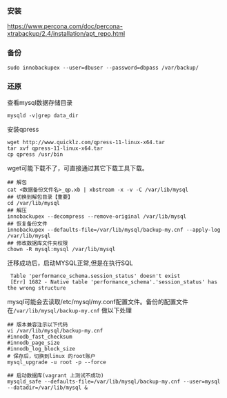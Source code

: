 ### 安装
https://www.percona.com/doc/percona-xtrabackup/2.4/installation/apt_repo.html


### 备份
```
sudo innobackupex --user=dbuser --password=dbpass /var/backup/
```

### 还原
查看mysql数据存储目录
```
mysqld -v|grep data_dir
```
安装qpress
```
wget http://www.quicklz.com/qpress-11-linux-x64.tar
tar xvf qpress-11-linux-x64.tar
cp qpress /usr/bin
```
wget可能下载不了，可直接通过其它下载工具下载。
```
## 解包
cat <数据备份文件名>_qp.xb | xbstream -x -v -C /var/lib/mysql
## 切换到解包目录【重要】
cd /var/lib/mysql
## 解压
innobackupex --decompress --remove-original /var/lib/mysql
## 恢复备份文件
innobackupex --defaults-file=/var/lib/mysql/backup-my.cnf --apply-log /var/lib/mysql
## 修改数据库文件夹权限
chown -R mysql:mysql /var/lib/mysql
```
迁移成功后，启动MYSQL正常,但是在执行SQL
```
 Table 'performance_schema.session_status' doesn't exist
 [Err] 1682 - Native table 'performance_schema'.'session_status' has the wrong structure
```
mysql可能会去读取/etc/mysql/my.conf配置文件。备份的配置文件在`/var/lib/mysql/backup-my.cnf`
做以下处理
```
## 版本兼容注示以下代码
vi /var/lib/mysql/backup-my.cnf
#innodb_fast_checksum
#innodb_page_size
#innodb_log_block_size
# 保存后，切换到linux 的root账户
mysql_upgrade -u root -p --force

## 启动数据库(vagrant 上测试不成功)
mysqld_safe --defaults-file=/var/lib/mysql/backup-my.cnf --user=mysql --datadir=/var/lib/mysql &
```
